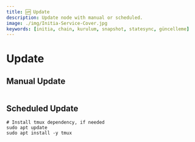 ```yaml
---
title: 🆙 Update
description: Update node with manual or scheduled.
image: ./img/Initia-Service-Cover.jpg
keywords: [initia, chain, kurulum, snapshot, statesync, güncelleme]
---
```


# Update 

## Manual Update

```shell

```

## Scheduled Update

```shell
# Install tmux dependency, if needed
sudo apt update
sudo apt install -y tmux
```

```shell

```
